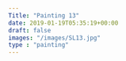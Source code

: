```yaml
---
Title: "Painting 13"
date: 2019-01-19T05:35:19+00:00
draft: false
images: "/images/SL13.jpg"
type : "painting"
---
```

